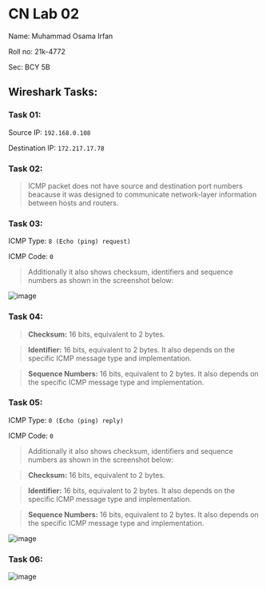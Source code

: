 # CN Lab 02
Name: Muhammad Osama Irfan

Roll no: 21k-4772

Sec: BCY 5B

## Wireshark Tasks:
### Task 01:
Source IP: `192.168.0.108`

Destination IP: `172.217.17.78`

### Task 02:
> ICMP packet does not have source and destination port numbers beacause it was designed to communicate network-layer information between hosts and routers.

### Task 03:
ICMP Type: `8 (Echo (ping) request)`

ICMP Code: `0`

> Additionally it also shows checksum, identifiers and sequence numbers as shown in the screenshot below: 

![image](https://github.com/osamaairfan/Computer-Networks-Labs/assets/115397536/3d28909e-c863-41db-8968-c61345063a39)

### Task 04:
> **Checksum:** 16 bits, equivalent to 2 bytes.

> **Identifier:** 16 bits, equivalent to 2 bytes. It also depends on the specific ICMP message type and implementation.

> **Sequence Numbers:** 16 bits, equivalent to 2 bytes. It also depends on the specific ICMP message type and implementation.

### Task 05:
ICMP Type: `0 (Echo (ping) reply)`

ICMP Code: `0`

> Additionally it also shows checksum, identifiers and sequence numbers as shown in the screenshot below:

> **Checksum:** 16 bits, equivalent to 2 bytes.

> **Identifier:** 16 bits, equivalent to 2 bytes. It also depends on the specific ICMP message type and implementation.

> **Sequence Numbers:** 16 bits, equivalent to 2 bytes. It also depends on the specific ICMP message type and implementation.

![image](https://github.com/osamaairfan/Computer-Networks-Labs/assets/115397536/40b87f8d-1905-4e2a-8a63-060fb33a76ec)

### Task 06:
![image](https://github.com/osamaairfan/Computer-Networks-Labs/assets/115397536/2f272408-cddb-404f-8c9c-a166d5dab8b3)

